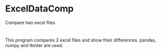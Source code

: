 # ExcelDataComp
Compare two excel files
# 
This program compares 2 excel files and show their differences. 
pandas, numpy and tkinter are used.

